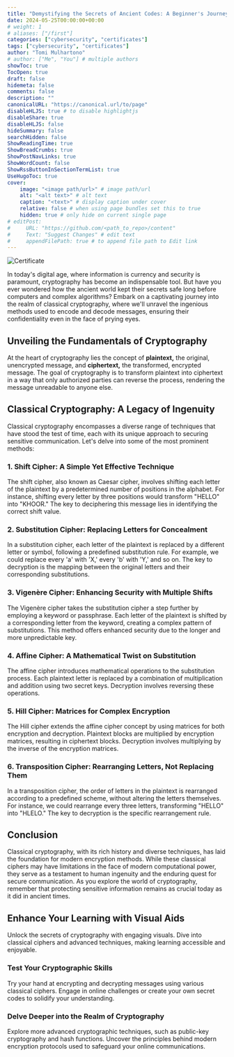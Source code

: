 ```yaml
---
title: "Demystifying the Secrets of Ancient Codes: A Beginner's Journey into Classical Cryptography with Cyber Academy Indonesia"
date: 2024-05-25T00:00:00+00:00
# weight: 1
# aliases: ["/first"]
categories: ["cybersecurity", "certificates"]
tags: ["cybersecurity", "certificates"]
author: "Tomi Mulhartono"
# author: ["Me", "You"] # multiple authors
showToc: true
TocOpen: true
draft: false
hidemeta: false
comments: false
description: ""
canonicalURL: "https://canonical.url/to/page"
disableHLJS: true # to disable highlightjs
disableShare: true
disableHLJS: false
hideSummary: false
searchHidden: false
ShowReadingTime: true
ShowBreadCrumbs: true
ShowPostNavLinks: true
ShowWordCount: false
ShowRssButtonInSectionTermList: true
UseHugoToc: true
cover:
    image: "<image path/url>" # image path/url
    alt: "<alt text>" # alt text
    caption: "<text>" # display caption under cover
    relative: false # when using page bundles set this to true
    hidden: true # only hide on current single page
# editPost:
#     URL: "https://github.com/<path_to_repo>/content"
#     Text: "Suggest Changes" # edit text
#     appendFilePath: true # to append file path to Edit link
---
```


![Certificate](/images/classical-cryptography-for-beginner.jpg)

In today's digital age, where information is currency and security is paramount, cryptography has become an indispensable tool. But have you ever wondered how the ancient world kept their secrets safe long before computers and complex algorithms? Embark on a captivating journey into the realm of classical cryptography, where we'll unravel the ingenious methods used to encode and decode messages, ensuring their confidentiality even in the face of prying eyes.

## Unveiling the Fundamentals of Cryptography

At the heart of cryptography lies the concept of **plaintext,** the original, unencrypted message, and **ciphertext,** the transformed, encrypted message. The goal of cryptography is to transform plaintext into ciphertext in a way that only authorized parties can reverse the process, rendering the message unreadable to anyone else.

## Classical Cryptography: A Legacy of Ingenuity

Classical cryptography encompasses a diverse range of techniques that have stood the test of time, each with its unique approach to securing sensitive communication. Let's delve into some of the most prominent methods:

### 1. Shift Cipher: A Simple Yet Effective Technique

The shift cipher, also known as Caesar cipher, involves shifting each letter of the plaintext by a predetermined number of positions in the alphabet. For instance, shifting every letter by three positions would transform "HELLO" into "KHOOR." The key to deciphering this message lies in identifying the correct shift value.

### 2. Substitution Cipher: Replacing Letters for Concealment

In a substitution cipher, each letter of the plaintext is replaced by a different letter or symbol, following a predefined substitution rule. For example, we could replace every 'a' with 'X,' every 'b' with 'Y,' and so on. The key to decryption is the mapping between the original letters and their corresponding substitutions.

### 3. Vigenère Cipher: Enhancing Security with Multiple Shifts

The Vigenère cipher takes the substitution cipher a step further by employing a keyword or passphrase. Each letter of the plaintext is shifted by a corresponding letter from the keyword, creating a complex pattern of substitutions. This method offers enhanced security due to the longer and more unpredictable key.

### 4. Affine Cipher: A Mathematical Twist on Substitution

The affine cipher introduces mathematical operations to the substitution process. Each plaintext letter is replaced by a combination of multiplication and addition using two secret keys. Decryption involves reversing these operations.

### 5. Hill Cipher: Matrices for Complex Encryption

The Hill cipher extends the affine cipher concept by using matrices for both encryption and decryption. Plaintext blocks are multiplied by encryption matrices, resulting in ciphertext blocks. Decryption involves multiplying by the inverse of the encryption matrices.

### 6. Transposition Cipher: Rearranging Letters, Not Replacing Them

In a transposition cipher, the order of letters in the plaintext is rearranged according to a predefined scheme, without altering the letters themselves. For instance, we could rearrange every three letters, transforming "HELLO" into "HLELO." The key to decryption is the specific rearrangement rule.

## Conclusion

Classical cryptography, with its rich history and diverse techniques, has laid the foundation for modern encryption methods. While these classical ciphers may have limitations in the face of modern computational power, they serve as a testament to human ingenuity and the enduring quest for secure communication. As you explore the world of cryptography, remember that protecting sensitive information remains as crucial today as it did in ancient times.

## Enhance Your Learning with Visual Aids

Unlock the secrets of cryptography with engaging visuals. Dive into classical ciphers and advanced techniques, making learning accessible and enjoyable.

### Test Your Cryptographic Skills

Try your hand at encrypting and decrypting messages using various classical ciphers. Engage in online challenges or create your own secret codes to solidify your understanding.

### Delve Deeper into the Realm of Cryptography

Explore more advanced cryptographic techniques, such as public-key cryptography and hash functions. Uncover the principles behind modern encryption protocols used to safeguard your online communications.